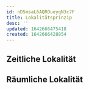 ```yaml
---
id: nD5msaL6AQROueyqN3c7F
title: Lokalitätsprinzip
desc: ''
updated: 1642666475418
created: 1642666428854
---
```


## Zeitliche Lokalität

## Räumliche Lokalität

